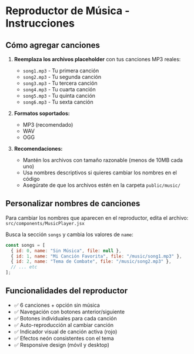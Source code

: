 # Reproductor de Música - Instrucciones

## Cómo agregar canciones

1. **Reemplaza los archivos placeholder** con tus canciones MP3 reales:
   - `song1.mp3` - Tu primera canción
   - `song2.mp3` - Tu segunda canción  
   - `song3.mp3` - Tu tercera canción
   - `song4.mp3` - Tu cuarta canción
   - `song5.mp3` - Tu quinta canción
   - `song6.mp3` - Tu sexta canción

2. **Formatos soportados:**
   - MP3 (recomendado)
   - WAV
   - OGG

3. **Recomendaciones:**
   - Mantén los archivos con tamaño razonable (menos de 10MB cada uno)
   - Usa nombres descriptivos si quieres cambiar los nombres en el código
   - Asegúrate de que los archivos estén en la carpeta `public/music/`

## Personalizar nombres de canciones

Para cambiar los nombres que aparecen en el reproductor, edita el archivo:
`src/components/MusicPlayer.jsx`

Busca la sección `songs` y cambia los valores de `name`:

```javascript
const songs = [
  { id: 0, name: "Sin Música", file: null },
  { id: 1, name: "Mi Canción Favorita", file: "/music/song1.mp3" },
  { id: 2, name: "Tema de Combate", file: "/music/song2.mp3" },
  // ... etc
];
```

## Funcionalidades del reproductor

- ✅ 6 canciones + opción sin música
- ✅ Navegación con botones anterior/siguiente
- ✅ Botones individuales para cada canción
- ✅ Auto-reproducción al cambiar canción
- ✅ Indicador visual de canción activa (rojo)
- ✅ Efectos neón consistentes con el tema
- ✅ Responsive design (móvil y desktop) 